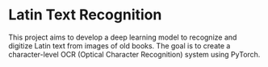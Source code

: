 # Latin Text Recognition

This project aims to develop a deep learning model to recognize and digitize Latin text from images of old books. The goal is to create a character-level OCR (Optical Character Recognition) system using PyTorch.
